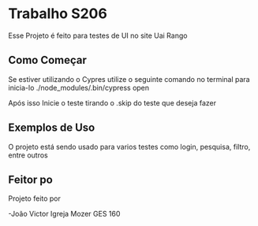 # Trabalho S206 

Esse Projeto é feito para testes de UI no site Uai Rango

## Como Começar

Se estiver utilizando o Cypres utilize o seguinte comando no terminal para inicia-lo
./node_modules/.bin/cypress open

Após isso Inicie o teste tirando o .skip do teste que deseja fazer


## Exemplos de Uso

O projeto está sendo usado para varios testes como login, pesquisa, filtro, entre outros

## Feitor po

Projeto feito por

-João Victor Igreja Mozer GES 160
